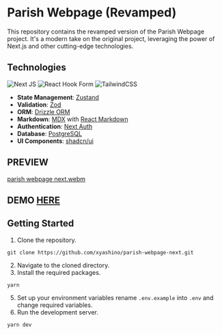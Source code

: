 # Parish Webpage (Revamped)

This repository contains the revamped version of the Parish Webpage project. It's a modern take on the original project, leveraging the power of Next.js and other cutting-edge technologies.

## Technologies
![Next JS](https://img.shields.io/badge/Next-black?style=for-the-badge&logo=next.js&logoColor=white)
![React Hook Form](https://img.shields.io/badge/React%20Hook%20Form-%23EC5990.svg?style=for-the-badge&logo=reacthookform&logoColor=white)
![TailwindCSS](https://img.shields.io/badge/tailwindcss-%2338B2AC.svg?style=for-the-badge&logo=tailwind-css&logoColor=white)

- **State Management**: [Zustand](https://github.com/pmndrs/zustand)
- **Validation**: [Zod](https://github.com/colinhacks/zod)
- **ORM**: [Drizzle ORM](https://drizzle-orm.github.io/drizzle/)
- **Markdown**: [MDX](https://mdxjs.com/) with [React Markdown](https://github.com/remarkjs/react-markdown)
- **Authentication**: [Next Auth](https://next-auth.js.org/)
- **Database**: [PostgreSQL](https://www.postgresql.org/)
- **UI Components**: [shadcn/ui](https://ui.shadcn.com/docs/components/typography)



## PREVIEW
[parish webpage next.webm](https://github.com/xyashino/parish-webpage-next/assets/69910622/ead511d3-17e7-4f94-b4e9-6daab739396d)

## DEMO [HERE](https://parafia.yashino.live/)

## Getting Started

1. Clone the repository.
```
git clone https://github.com/xyashino/parish-webpage-next.git
```
2. Navigate to the cloned directory.   
4. Install the required packages.
```
yarn
```
5. Set up your environment variables rename `.env.example` into `.env` and change required variables.
6. Run the development server.
```
yarn dev
```
